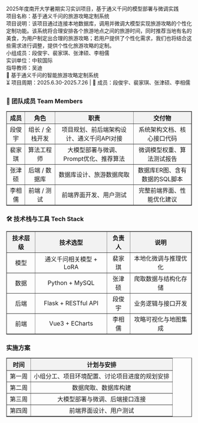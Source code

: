 2025年度南开大学暑期实习实训项目，基于通义千问的模型部署与微调实践<br>
项目名称：基于通义千问的旅游攻略定制系统<br>
项目说明：该项目通过连接本地数据库，调用并微调大模型实现旅游攻略的个性化定制功能。该系统将合理安排各个旅游地点之间的旅游时间，同时推荐当地有名的美食，为用户制定出合理的旅游攻略；若用户提供了个性化需求，我们也将结合这些需求进行调整，提供个性化旅游攻略的定制。<br>
小组成员：段俊宇、裴家琪、张津硕、李相儒<br>
实训单位：中软国际<br>
指导教师：吴迪<br>
🌟 基于通义千问的智能旅游攻略定制系统<br>
⏳ 项目周期：2025.6.30-2025.7.26 | 👥 成员：段俊宇、裴家琪、张津硕、李相儒<br>

<h3>📌 团队成员 Team Members</h3>
<table border="1" cellspacing="0" cellpadding="8" style="border-collapse:collapse; text-align:center; width:100%;">
  <thead style="background-color:#f2f2f2;">
    <tr>
      <th><b>成员</b></th>
      <th><b>角色</b></th>
      <th><b>职责</b></th>
      <th><b>交付物</b></th>
    </tr>
  </thead>
  <tbody>
    <tr>
      <td>段俊宇</td>
      <td>组长 / 全栈开发</td>
      <td>项目规划、前后端架构设计、通义千问API对接</td>
      <td>系统架构文档、核心接口代码</td>
    </tr>
    <tr>
      <td>裴家琪</td>
      <td>算法工程师</td>
      <td>大模型部署与微调、Prompt优化、推荐算法</td>
      <td>微调模型权重、算法测试报告</td>
    </tr>
    <tr>
      <td>张津硕</td>
      <td>后端 / 数据库</td>
      <td>数据库设计、旅游数据爬取</td>
      <td>数据库ER图、含有数据的SQL脚本</td>
    </tr>
    <tr>
      <td>李相儒</td>
      <td>前端 / 测试</td>
      <td>前端界面开发、用户测试</td>
      <td>完整前端界面、性能优化建议</td>
    </tr>
  </tbody>
</table>

<h3>🛠️ 技术栈与工具 Tech Stack</h3>
<table border="1" cellspacing="0" cellpadding="8" style="border-collapse:collapse; text-align:center; width:100%;">
  <thead style="background-color:#f2f2f2;">
    <tr>
      <th><b>技术层级</b></th>
      <th><b>技术选型</b></th>
      <th><b>负责人</b></th>
      <th><b>说明</b></th>
    </tr>
  </thead>
  <tbody>
    <tr>
      <td>模型</td>
      <td>通义千问相关模型 + LoRA</td>
      <td>裴家琪</td>
      <td>本地化微调与推理优化</td>
    </tr>
    <tr>
      <td>数据</td>
      <td>Python + MySQL</td>
      <td>张津硕</td>
      <td>爬取数据与结构化存储</td>
    </tr>
    <tr>
      <td>后端</td>
      <td>Flask + RESTful API</td>
      <td>段俊宇</td>
      <td>业务逻辑与接口开发</td>
    </tr>
    <tr>
      <td>前端</td>
      <td>Vue3 + ECharts</td>
      <td>李相儒</td>
      <td>攻略可视化与地图集成</td>
    </tr>
  </tbody>
</table>

<h3>实施方案</h3>
<table border="1" cellspacing="0" cellpadding="8" style="border-collapse:collapse; text-align:center; width:100%;">
  <thead style="background-color:#f2f2f2;">
     <tr>
      <th><b>时间</b></th>
      <th><b>计划与安排</b></th>
    </tr>
  </thead>
  <tbody>
    <tr>
      <td>第一周</td>
      <td>小组分工、项目环境配置、讨论项目进度的规划安排</td>
    </tr>
    <tr>
      <td>第二周</td>
      <td>数据爬取、数据库构建</td>
    </tr>
    <tr>
      <td>第三周</td>
      <td>大模型部署与微调、后端接口连接</td>
    </tr>
    <tr>
      <td>第四周</td>
      <td>前端界面设计、用户测试</td>
    </tr>
</table>




